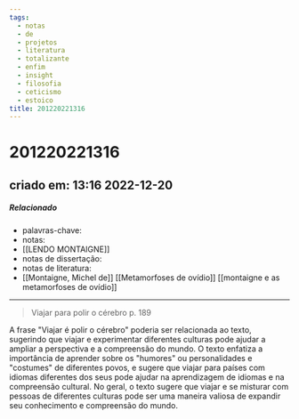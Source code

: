 ```yaml
---
tags:
  - notas
  - de
  - projetos
  - literatura
  - totalizante
  - enfim
  - insight
  - filosofia
  - ceticismo
  - estoico
title: 201220221316
---
```

# 201220221316
## criado em: 13:16 2022-12-20

##### Relacionado
- palavras-chave: 
- notas: 
- [[LENDO MONTAIGNE]]
- notas de dissertação:
- notas de literatura: 
- [[Montaigne, Michel de]]
[[Metamorfoses de ovídio]]
[[montaigne e as metamorfoses de ovídio]]

---
>Viajar para polir o cérebro
p. 189

A frase "Viajar é polir o cérebro" poderia ser relacionada ao texto, sugerindo que viajar e experimentar diferentes culturas pode ajudar a ampliar a perspectiva e a compreensão do mundo. O texto enfatiza a importância de aprender sobre os "humores" ou personalidades e "costumes" de diferentes povos, e sugere que viajar para países com idiomas diferentes dos seus pode ajudar na aprendizagem de idiomas e na compreensão cultural. No geral, o texto sugere que viajar e se misturar com pessoas de diferentes culturas pode ser uma maneira valiosa de expandir seu conhecimento e compreensão do mundo.